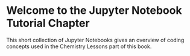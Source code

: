 Welcome to the Jupyter Notebook Tutorial Chapter
============================

This short collection of Jupyter Notebooks gives an overview of coding concepts used in the Chemistry Lessons part of this book.


